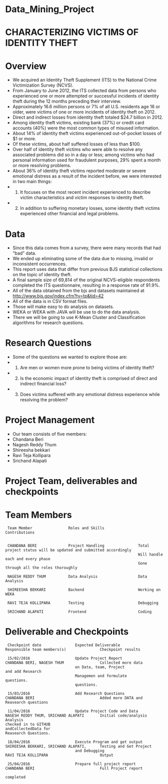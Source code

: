 # Data_Mining_Project

# CHARACTERIZING VICTIMS OF IDENTITY THEFT

# Overview

+ We acquired an Identity Theft Supplement (ITS) to the National Crime Victimization Survey (NCVS). 
+ From January to June 2012, the ITS collected data from persons who experienced one or more attempted or successful incidents of identity theft during the 12 months preceding their interview. 
+ Approximately 16.6 million persons or 7% of all U.S. residents age 16 or older, were victims of one or more incidents of identity theft on 2012. 
+ Direct and indirect losses from identity theft totaled $24.7 billion in 2012. 
+ Among identity theft victims, existing bank (37%) or credit card accounts (40%) were the most common types of misused information.
+ About 14% of identity theft victims experienced out-of-pocket losses of $1 or more. 
+ Of these victims, about half suffered losses of less than $100. 
+ Over half of identity theft victims who were able to resolve any associated problems did so in a day or less; among victims who had personal information used for fraudulent purposes, 29% spent a month or more resolving problems. 
+ About 36% of identity theft victims reported moderate or severe emotional distress as a result of the incident before, we were interested in two main things: 
+ 1. It focuses on the most recent incident experienced to describe victim characteristics and victim responses to identity theft. 
+ 2. In addition to suffering monetary losses, some identity theft victims experienced other financial and legal problems.


# Data

+ Since this data comes from a survey, there were many records that had “bad” data. 
+ We ended up eliminating some of the data due to missing, invalid or inconsistent occurrences. 
+ This report uses data that differ from previous BJS statistical collections on the topic of identity theft. 
+ A final sample size of 69,814 of the original NCVS-eligible respondents completed the ITS questionnaire, resulting in a response rate of 91.9%. 
+ All of the data obtained from the bjs and datasets maintained at http://www.bjs.gov/index.cfm?ty=tp&tid=42
+ All of the data is in CSV format files. 
+ Those will make easy to do analysis on datasets. 
+ WEKA or WEKA with JAVA will be use to do the data analysis. 
+ There we will be going to use K-Mean Cluster and Classification algorithms for research questions. 

# Research Questions
+ Some of the questions we wanted to explore those are: 
+ 1. Are men or women more prone to being victims of identity theft? 
+ 2. Is the economic impact of identity theft is comprised of direct and indirect financial loss? 
+ 3. Does victims suffered with any emotional distress experience while resolving the problem?



# Project Management

+ Our team consists of five members:
+   Chandana Beri 
+   Nagesh Reddy Thum 
+   Shireesha bekkari
+   Ravi Teja Kollipara  
+   Srichand Alapati 

# Project Team, deliverables and checkpoints

# Team Members

     Team Member                Roles and Skills               Contributions
 
   
     CHANDANA BERI              Project Handling               Total project status will be updated and submitted accordingly
                                                               Will handle each and every phase
                                                               Gone through all the roles thoroughly
  
     NAGESH REDDY THUM          Data Analysis                  Data Analysis
   
     SHIREESHA BEKKARI          Backend	                       Working on WEKA
     
     RAVI TEJA KOLLIPARA        Testing	                       Debugging
   
     SRICHAND ALAPATI	        Frontend                       Coding



# Deliverable and Checkpoints


     Checkpoint date               Expected Deliverable                Responsible team members(s)               Checkpoint results

     15/02/2016                    Update Project Report               CHANDANA BERI, NAGESH THUM                Collected more data
                                   on Data, team, Project                                                        and add Research
                                   Managemen and formulate                                                       questions. 
                                   questions.
                                   
     15/03/2016                    Add Research Questions              CHANDANA BERI                             Added more DATA and                                                                                                                   Reasearch questions
     
     11/04/2016                    Update Project Code and Data        NAGESH REDDY THUM, SRICHAND ALAPATI       Initial code/analysis                                   Analysis                                                                      checked in to GITHUB                                                                                                                  andCollectedData for                                                                                                                  Reasearch Questions.
     
     18/04/2016                    Execute Program and get output      SHIREESHA BEKKARI, SRICHAND ALAPATI,      Testing and Get Project
                                   and Debugging                       RAVI TEJA KOLLIPARA                       Output
                                   
     25/04/2016                    Prepare full project report         CHANDANA BERI                             Full Project report
                                                                                                                 completed

